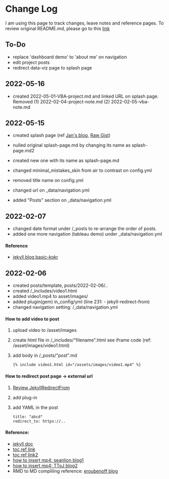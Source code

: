 # Change Log
I am using this page to track changes, leave notes and reference pages. To review original README.md, please go to this [link](https://github.com/mmistakes/minimal-mistakes)

## To-Do
- replace 'dashboard demo' to 'about me' on navigation
- edit project posts
- redirect data-viz page to splash page

## 2022-05-16
- created 2022-05-01-VBA-project.md and linked URL on splash page. Removed (1) 2022-02-04-project-note.md (2) 2022-02-05-vba-note.md

## 2022-05-15
- created splash page (ref [Jan's blog](https://www.janmeppe.com/blog/how-to-add-splash-to-minimal-mistakes/), [Raw Gist](https://gist.githubusercontent.com/Rainymood/35ae7d900f4d8a3d3199ee20fefe2567/raw/6722ecc4e160196b9d1aae01d91ca4d51e522e46/splash-page.md))
- nulled original splash-page.md by changing its name as splash-page.md2
- created new one with its name as splash-page.md

- changed minimal_mistakes_skin from air to contrast on config.yml
- removed title name on config.yml
- changed url on _data/navigation.yml 
- added "Posts" section on _data/navigation.yml 

## 2022-02-07
- changed date format under /_posts to re-arrange the order of posts.
- added one more navigation (tableau demo) under _data/navigation.yml

#### Reference
- [jekyll blog basic-kokr](https://dreamgonfly.github.io/blog/jekyll-remote-theme/)

## 2022-02-06
- created posts/template, posts/2022-02-06/..
- created /_includes/video1.html
- added video1.mp4 to asset/images/
- added plugin(gem) in_config/yml (line 231: - jekyll-redirect-from)
- changed navigation setting: /_data/navigation.yml

#### How to add video to post
1. upload video to /asset/images
2. create html file in /_includes/"filename".html see iframe code (ref: /asset/images/video1.html)
3.  add body in /_posts/"post".md 

        {% include video1.html id="/assets/images/video1.mp4" %}  
#### How to redirect post page -> external url
1. [Review JekyllRedirectFrom](https://github.com/jekyll/jekyll-redirect-from)
2. add plug-in
3. add YAML in the post

       title: "abcd"
       redirect_to: https://..

#### Reference:
- [jekyll doc](https://jekyllrb.com/docs/posts/)
- [toc ref link](https://github.com/devinlife/devinlife.github.io/commit/c48ecb7cab54575bba802a3703dc5dc65d23c92c?diff=split)
- [toc ref link2](https://devinlife.com/howto%20github%20pages/toc-table/)
- [how to insert mp4: seanlion blog1](https://seanlion.github.io/blog/4) 
- [how to insert mp4: TToJ blog2](https://ttoj.github.io/diary/github/How_to_insert_mp4_on_GitHub_blog/)
- RMD to MD compliling reference: [eroubenoff blog](http://www.eroubenoff.net/2021-03-10-rmarkdown_jekyll/)
